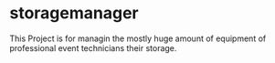 # storagemanager
This Project is for managin the mostly huge amount of equipment of professional event technicians their storage. 
